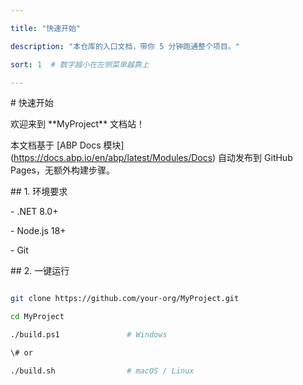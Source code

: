 ```yaml
---

title: "快速开始"

description: "本仓库的入口文档，带你 5 分钟跑通整个项目。"

sort: 1  # 数字越小在左侧菜单越靠上

---
```




\# 快速开始



欢迎来到 \*\*MyProject\*\* 文档站！  

本文档基于 \[ABP Docs 模块](https://docs.abp.io/en/abp/latest/Modules/Docs) 自动发布到 GitHub Pages，无额外构建步骤。



\## 1. 环境要求



\- .NET 8.0+

\- Node.js 18+

\- Git



\## 2. 一键运行



```bash

git clone https://github.com/your-org/MyProject.git

cd MyProject

./build.ps1               # Windows

\# or

./build.sh                # macOS / Linux

